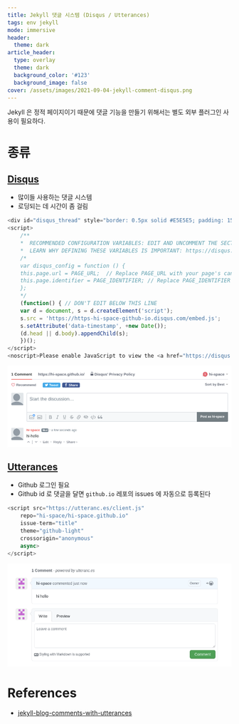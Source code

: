 ```yaml
---
title: Jekyll 댓글 시스템 (Disqus / Utterances)
tags: env jekyll
mode: immersive
header:
  theme: dark
article_header:
  type: overlay
  theme: dark
  background_color: '#123'
  background_image: false
cover: /assets/images/2021-09-04-jekyll-comment-disqus.png
---
```


Jekyll 은 정적 페이지이기 때문에 댓글 기능을 만들기 위해서는 별도 외부 플러그인 사용이 필요하다.  

<!--more-->

# 종류

## [Disqus](https://disqus.com/)

- 많이들 사용하는 댓글 시스템
- 로딩되는 데 시간이 좀 걸림

```js
<div id="disqus_thread" style="border: 0.5px solid #E5E5E5; padding: 15px;"></div>
<script>
    /**
    *  RECOMMENDED CONFIGURATION VARIABLES: EDIT AND UNCOMMENT THE SECTION BELOW TO INSERT DYNAMIC VALUES FROM YOUR PLATFORM OR CMS.
    *  LEARN WHY DEFINING THESE VARIABLES IS IMPORTANT: https://disqus.com/admin/universalcode/#configuration-variables    */
    /*
    var disqus_config = function () {
    this.page.url = PAGE_URL;  // Replace PAGE_URL with your page's canonical URL variable
    this.page.identifier = PAGE_IDENTIFIER; // Replace PAGE_IDENTIFIER with your page's unique identifier variable
    };
    */
    (function() { // DON'T EDIT BELOW THIS LINE
    var d = document, s = d.createElement('script');
    s.src = 'https://https-hi-space-github-io.disqus.com/embed.js';
    s.setAttribute('data-timestamp', +new Date());
    (d.head || d.body).appendChild(s);
    })();
</script>
<noscript>Please enable JavaScript to view the <a href="https://disqus.com/?ref_noscript">comments powered by Disqus.</a></noscript>
```

![](/assets/images/2021-09-04-jekyll-comment-disqus.png)

## [Utterances](https://github.com/apps/utterances)

- Github 로그인 필요
- Github id 로 댓글을 달면 `github.io` 레포의 issues 에 자동으로 등록된다

```js
<script src="https://utteranc.es/client.js"
    repo="hi-space/hi-space.github.io"
    issue-term="title"
    theme="github-light"
    crossorigin="anonymous"
    async>
</script>
```

![](/assets/images/2021-09-04-jekyll-comment-utterance.png)

# References

- [jekyll-blog-comments-with-utterances](https://madplay.github.io/post/jekyll-blog-comments-with-utterances)